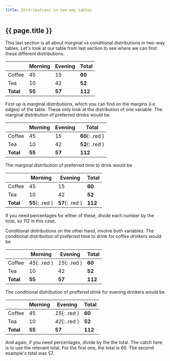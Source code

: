 ```yaml
---
title: Distributions in two-way tables
---
```


## {{ page.title }}

This last section is all about marginal vs conditional distributions in two-way tables. Let's look at our table from last section to see where we can find these different distributions.

|           | Morning | Evening | Total   |
| --------- | ------- | ------- | ------- |
| Coffee    | 45      | 15      | **60**  |
| Tea       | 10      | 42      | **52**  |
| **Total** | **55**  | **57**  | **112** |

First up is marginal distributions, which you can find on the margins (i.e. edges) of the table. These only look at the distribution of one variable. The marginal distribution of preferred drinks would be

|           | Morning | Evening | Total           |
| --------- | ------- | ------- | --------------- |
| Coffee    | 45      | 15      | **60**{: .red } |
| Tea       | 10      | 42      | **52**{: .red } |
| **Total** | **55**  | **57**  | **112**         |

The marginal distribution of preferred time to drink would be

|           | Morning         | Evening         | Total   |
| --------- | --------------- | --------------- | ------- |
| Coffee    | 45              | 15              | **60**  |
| Tea       | 10              | 42              | **52**  |
| **Total** | **55**{: .red } | **57**{: .red } | **112** |

If you need percentages for either of these, divide each number by the total, so 112 in this case.

Conditional distributions on the other hand, involve both variables. The conditional distribution of preferred time to drink for coffee drinkers would be

|           | Morning       | Evening       | Total   |
| --------- | ------------- | ------------- | ------- |
| Coffee    | *45*{: .red } | *15*{: .red } | **60**  |
| Tea       | 10            | 42            | **52**  |
| **Total** | **55**        | **57**        | **112** |

The conditional distribution of proffered drink for evening drinkers would be

|           | Morning | Evening       | Total   |
| --------- | ------- | ------------- | ------- |
| Coffee    | 45      | *15*{: .red } | **60**  |
| Tea       | 10      | *42*{: .red } | **52**  |
| **Total** | **55**  | **57**        | **112** |

And again, if you need percentages, divide by the the total. The catch here is to use the relevant total. For the first one, the total is 60. The second example's total was 57.
